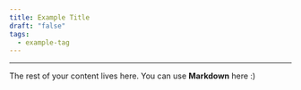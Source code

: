 ```yaml
---
title: Example Title
draft: "false"
tags:
  - example-tag
---
```

---
The rest of your content lives here. You can use **Markdown** here :)
